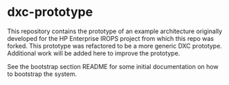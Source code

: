 # dxc-prototype
This repository contains the prototype of an example architecture originally developed for the HP Enterprise IROPS project
from which this repo was forked. This prototype was refactored to be a more generic DXC prototype. Additional work will be
added here to improve the prototype.

See the bootstrap section README for some initial documentation on how to bootstrap the system.
